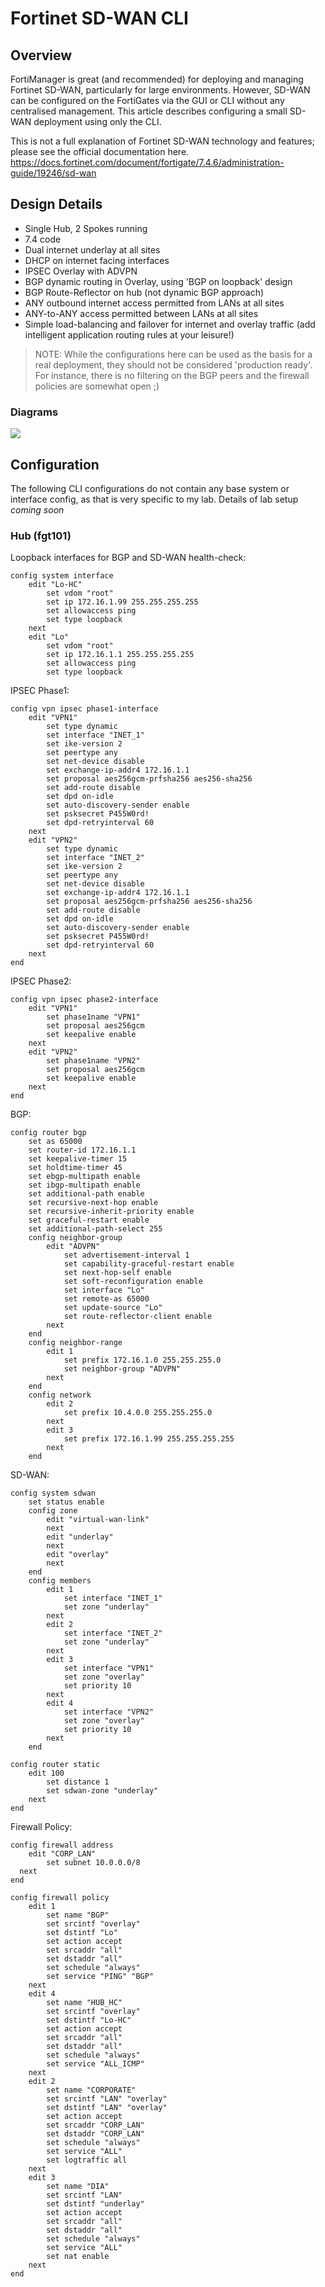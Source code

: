 # Fortinet SD-WAN CLI

## Overview

FortiManager is great (and recommended) for deploying and managing Fortinet SD-WAN, particularly for large environments. However, SD-WAN can be configured on the FortiGates via the GUI or CLI without any centralised management. This article describes configuring a small SD-WAN deployment using only the CLI.

This is not a full explanation of Fortinet SD-WAN technology and features; please see the official documentation here.
https://docs.fortinet.com/document/fortigate/7.4.6/administration-guide/19246/sd-wan

## Design Details

* Single Hub, 2 Spokes running
* 7.4 code
* Dual internet underlay at all sites
* DHCP on internet facing interfaces
* IPSEC Overlay with ADVPN
* BGP dynamic routing in Overlay, using 'BGP on loopback' design
* BGP Route-Reflector on hub (not dynamic BGP approach)
* ANY outbound internet access permitted from LANs at all sites
* ANY-to-ANY access permitted between LANs at all sites
* Simple load-balancing and failover for internet and overlay traffic (add intelligent application routing rules at your leisure!)



> NOTE: While the configurations here can be used as the basis for a real deployment, they should not be considered 'production ready'. For instance, there is no filtering on the BGP peers and the firewall policies are somewhat open ;)

### Diagrams

![](media/sdwan-cli.PNG)


## Configuration

The following CLI configurations do not contain any base system or interface config, as that is very specific to my lab. Details of lab setup *coming soon*

### Hub (fgt101)

Loopback interfaces for BGP and SD-WAN health-check:
```
config system interface
    edit "Lo-HC"
        set vdom "root"
        set ip 172.16.1.99 255.255.255.255
        set allowaccess ping
        set type loopback
    next
    edit "Lo"
        set vdom "root"
        set ip 172.16.1.1 255.255.255.255
        set allowaccess ping
        set type loopback
```

IPSEC Phase1:
```
config vpn ipsec phase1-interface
    edit "VPN1"
        set type dynamic
        set interface "INET_1"
        set ike-version 2
        set peertype any
        set net-device disable
        set exchange-ip-addr4 172.16.1.1
        set proposal aes256gcm-prfsha256 aes256-sha256
        set add-route disable
        set dpd on-idle
        set auto-discovery-sender enable
        set psksecret P455W0rd!
        set dpd-retryinterval 60
    next
    edit "VPN2"
        set type dynamic
        set interface "INET_2"
        set ike-version 2
        set peertype any
        set net-device disable
        set exchange-ip-addr4 172.16.1.1
        set proposal aes256gcm-prfsha256 aes256-sha256
        set add-route disable
        set dpd on-idle
        set auto-discovery-sender enable
        set psksecret P455W0rd!
        set dpd-retryinterval 60
    next
end
```

IPSEC Phase2:
```
config vpn ipsec phase2-interface
    edit "VPN1"
        set phase1name "VPN1"
        set proposal aes256gcm
        set keepalive enable
    next
    edit "VPN2"
        set phase1name "VPN2"
        set proposal aes256gcm
        set keepalive enable
    next
end
```

BGP:
```
config router bgp
    set as 65000
    set router-id 172.16.1.1
    set keepalive-timer 15
    set holdtime-timer 45
    set ebgp-multipath enable
    set ibgp-multipath enable
    set additional-path enable
    set recursive-next-hop enable
    set recursive-inherit-priority enable
    set graceful-restart enable
    set additional-path-select 255
    config neighbor-group
        edit "ADVPN"
            set advertisement-interval 1
            set capability-graceful-restart enable
            set next-hop-self enable
            set soft-reconfiguration enable
            set interface "Lo"
            set remote-as 65000
            set update-source "Lo"
            set route-reflector-client enable
        next
    end
    config neighbor-range
        edit 1
            set prefix 172.16.1.0 255.255.255.0
            set neighbor-group "ADVPN"
        next
    end
    config network
        edit 2
            set prefix 10.4.0.0 255.255.255.0
        next
        edit 3
            set prefix 172.16.1.99 255.255.255.255
        next
    end
```

SD-WAN:
```
config system sdwan
    set status enable
    config zone
        edit "virtual-wan-link"
        next
        edit "underlay"
        next
        edit "overlay"
        next
    end
    config members
        edit 1
            set interface "INET_1"
            set zone "underlay"
        next
        edit 2
            set interface "INET_2"
            set zone "underlay"
        next
        edit 3
            set interface "VPN1"
            set zone "overlay"
            set priority 10
        next
        edit 4
            set interface "VPN2"
            set zone "overlay"
            set priority 10
        next
    end

config router static
    edit 100
        set distance 1
        set sdwan-zone "underlay"
    next
end
```

Firewall Policy:
```
config firewall address
    edit "CORP_LAN"
        set subnet 10.0.0.0/8
  next
end

config firewall policy
    edit 1
        set name "BGP"
        set srcintf "overlay"
        set dstintf "Lo"
        set action accept
        set srcaddr "all"
        set dstaddr "all"
        set schedule "always"
        set service "PING" "BGP"
    next
    edit 4
        set name "HUB_HC"
        set srcintf "overlay"
        set dstintf "Lo-HC"
        set action accept
        set srcaddr "all"
        set dstaddr "all"
        set schedule "always"
        set service "ALL_ICMP"
    next
    edit 2
        set name "CORPORATE"
        set srcintf "LAN" "overlay"
        set dstintf "LAN" "overlay"
        set action accept
        set srcaddr "CORP_LAN"
        set dstaddr "CORP_LAN"
        set schedule "always"
        set service "ALL"
        set logtraffic all
    next
    edit 3
        set name "DIA"
        set srcintf "LAN"
        set dstintf "underlay"
        set action accept
        set srcaddr "all"
        set dstaddr "all"
        set schedule "always"
        set service "ALL"
        set nat enable
    next
end
```



